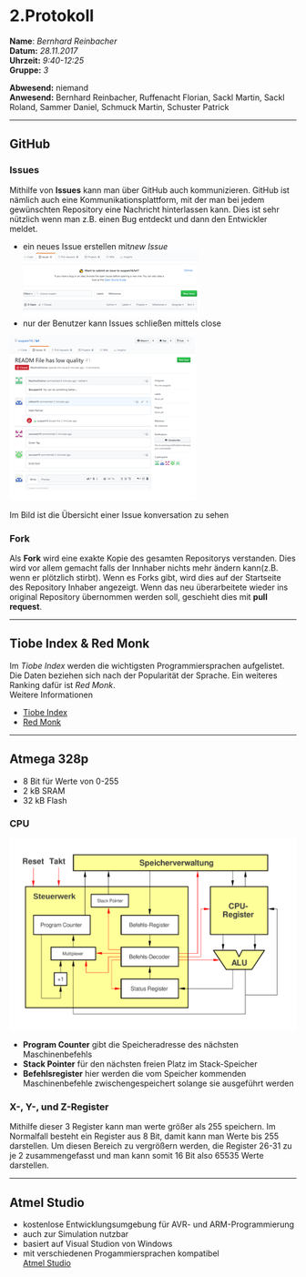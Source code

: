 # 2.Protokoll  
  
  **Name**:  *Bernhard Reinbacher*  
  **Datum:** *28.11.2017*  
  **Uhrzeit:** *9:40-12:25*  
  **Gruppe:** *3*  
  
   
    
 **Abwesend:** niemand  
 **Anwesend:** Bernhard Reinbacher, Ruffenacht Florian, Sackl Martin, Sackl Roland, Sammer Daniel, Schmuck Martin, Schuster Patrick  
  
*********************************************************************************************************************************
## GitHub  
### Issues  
Mithilfe von **Issues** kann man über GitHub auch kommunizieren. GitHub ist nämlich auch eine Kommunikationsplattform, mit der man bei jedem gewünschten Repository eine Nachricht hinterlassen kann. Dies ist sehr nützlich wenn man z.B. einen Bug entdeckt und dann den Entwickler meldet.  
* ein neues Issue erstellen mit*new Issue*     
![gitIssueErstellen](/reibem14/Issue.png)  
* nur der Benutzer kann Issues schließen mittels close   

![gitIssueÜbersicht](/reibem14/Issue_gesamt.png)     

Im Bild ist die Übersicht einer Issue konversation zu sehen 

### Fork  
Als **Fork** wird eine exakte Kopie des gesamten Repositorys verstanden. Dies wird vor allem gemacht falls der Innhaber nichts mehr ändern kann(z.B. wenn er plötzlich stirbt). Wenn es Forks gibt, wird dies auf der Startseite des Repository Inhaber angezeigt. 
Wenn das neu überarbeitete wieder ins original Repository übernommen werden soll, geschieht dies mit **pull request**.    
*********************************************************************************************************************************
## Tiobe Index & Red Monk 
Im *Tiobe Index* werden die wichtigsten Programmiersprachen aufgelistet. Die Daten beziehen sich nach der Popularität der Sprache. Ein weiteres Ranking dafür ist *Red Monk*.   
Weitere Informationen  
* [Tiobe Index](https://www.tiobe.com/tiobe-index/)   
* [Red Monk](http://redmonk.com/sogrady/2017/06/08/language-rankings-6-17/)    
*********************************************************************************************************************************
## Atmega 328p  
* 8 Bit für Werte von 0-255  
* 2 kB SRAM  
* 32 kB Flash   
### CPU  
![CPU](/reibem14/CPU_atmega328p.svg)  
* **Program Counter** gibt die Speicheradresse des nächsten Maschinenbefehls  
* **Stack Pointer**  für den nächsten freien Platz im Stack-Speicher
* **Befehlsregister** hier werden die vom Speicher kommenden Maschinenbefehle zwischengespeichert solange sie ausgeführt werden  
### X-, Y-, und Z-Register  
Mithilfe dieser 3 Register kann man werte größer als 255 speichern. Im Normalfall besteht ein Register aus 8 Bit, damit kann man Werte bis 255 darstellen. Um diesen Bereich zu vergrößern werden, die Register 26-31 zu je 2 zusammengefasst und man kann somit 16 Bit also 65535 Werte darstellen.    
*********************************************************************************************************************************  
## Atmel Studio  
* kostenlose Entwicklungsumgebung für AVR- und ARM-Programmierung  
* auch zur Simulation nutzbar
* basiert auf Visual Studion von Windows  
* mit verschiedenen Progammiersprachen kompatibel  
[Atmel Studio](http://www.atmel.com/microsite/atmel-studio/)  





